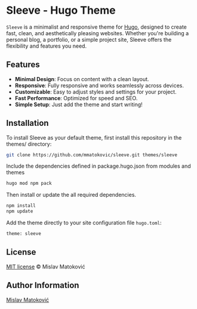 # Sleeve - Hugo Theme

`Sleeve` is a minimalist and responsive theme for [Hugo](https://gohugo.io/), designed to create fast, clean, and aesthetically pleasing websites. Whether you're building a personal blog, a portfolio, or a simple project site, Sleeve offers the flexibility and features you need.

## Features

- **Minimal Design**: Focus on content with a clean layout.
- **Responsive**: Fully responsive and works seamlessly across devices.
- **Customizable**: Easy to adjust styles and settings for your project.
- **Fast Performance**: Optimized for speed and SEO.
- **Simple Setup**: Just add the theme and start writing!

## Installation

To install Sleeve as your default theme, first install this repository in the themes/ directory:

```bash
git clone https://github.com/mmatokovic/sleeve.git themes/sleeve
```

Include the dependencies defined in package.hugo.json from modules and themes

```bash
hugo mod npm pack
```

Then install or update the all required dependencies.

```bash
npm install
npm update
```

Add the theme directly to your site configuration file `hugo.toml`:

```bash
theme: sleeve
```

## License

[MIT license](LICENSE) © Mislav Matoković

## Author Information

[Mislav Matoković](https://github.com/mmatokovic)
